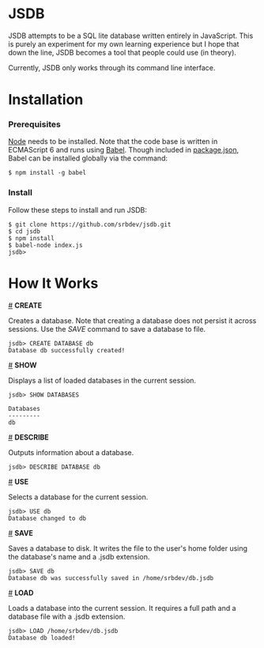
# JSDB
JSDB attempts to be a SQL lite database written entirely in JavaScript. This is purely an experiment for my own learning experience but I hope that down the line, JSDB becomes a tool that people could use (in theory).

Currently, JSDB only works through its command line interface.

# Installation

### Prerequisites
[Node](https://nodejs.org/en/) needs to be installed. Note that the code base is written in ECMAScript 6 and runs using [Babel](http://babeljs.io/). Though included in [package.json](https://github.com/srbdev/jsdb/blob/master/package.json), Babel can be installed globally via the command:

    $ npm install -g babel

### Install
Follow these steps to install and run JSDB:

    $ git clone https://github.com/srbdev/jsdb.git
    $ cd jsdb
    $ npm install
    $ babel-node index.js
    jsdb> 

# How It Works

<a href="#">#</a> <b>CREATE</b>

Creates a database. Note that creating a database does not persist it across sessions. Use the *SAVE* command to save a database to file.

    jsdb> CREATE DATABASE db
    Database db successfully created!

<a href="#">#</a> <b>SHOW</b>

Displays a list of loaded databases in the current session.

    jsdb> SHOW DATABASES

    Databases
    ---------
    db

<a href="#">#</a> <b>DESCRIBE</b>

Outputs information about a database.

    jsdb> DESCRIBE DATABASE db

<a href="#">#</a> <b>USE</b>

Selects a database for the current session.

    jsdb> USE db
    Database changed to db

<a href="#">#</a> <b>SAVE</b>

Saves a database to disk. It writes the file to the user's home folder using the database's name and a .jsdb extension.

    jsdb> SAVE db
    Database db was successfully saved in /home/srbdev/db.jsdb

<a href="#">#</a> <b>LOAD</b>

Loads a database into the current session. It requires a full path and a database file with a .jsdb extension.

    jsdb> LOAD /home/srbdev/db.jsdb
    Database db loaded!

